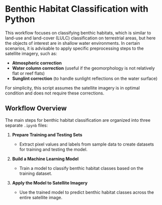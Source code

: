 # Benthic Habitat Classification with Python

This workflow focuses on classifying benthic habitats, which is similar to land-use and land-cover (LULC) classification on terrestrial areas, but here the objects of interest are in shallow water environments. In certain scenarios, it is advisable to apply specific preprocessing steps to the satellite imagery, such as:

- **Atmospheric correction**  
- **Water column correction** (useful if the geomorphology is not relatively flat or reef flats)  
- **Sunglint correction** (to handle sunlight reflections on the water surface)  

For simplicity, this script assumes the satellite imagery is in optimal condition and does not require these corrections.

## Workflow Overview

The main steps for benthic habitat classification are organized into three separate `.ipynb` files:

1. **Prepare Training and Testing Sets**  
   - Extract pixel values and labels from sample data to create datasets for training and testing the model.

2. **Build a Machine Learning Model**  
   - Train a model to classify benthic habitat classes based on the training dataset.

3. **Apply the Model to Satellite Imagery**  
   - Use the trained model to predict benthic habitat classes across the entire satellite image.
